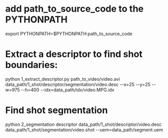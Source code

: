 
# add path_to_source_code to the PYTHONPATH

export PYTHONPATH=$PYTHONPATH:path_to_source_code

# Extract a descriptor to find shot boundaries: 

python 1_extract_descriptor.py path_to_video/video.avi data_path/1_shot/descriptor/segmentation/video.desc --x=25 --y=25 --w=975 --h=400 --idx=data_path/idx/video.MPG.idx

# Find shot segmentation

python 2_segmentation descriptor data_path/1_shot/descriptor/video.desc data_path/1_shot/segmentation/video.shot --uem=data_path/segment.uem
